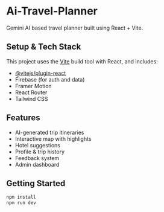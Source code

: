 # Ai-Travel-Planner

Gemini AI based travel planner built using React + Vite.

## Setup & Tech Stack

This project uses the [Vite](https://vitejs.dev/) build tool with React, and includes:

- [@vitejs/plugin-react](https://github.com/vitejs/vite-plugin-react)
- Firebase (for auth and data)
- Framer Motion
- React Router
- Tailwind CSS

## Features

- AI-generated trip itineraries
- Interactive map with highlights
- Hotel suggestions
- Profile & trip history
- Feedback system
- Admin dashboard

## Getting Started

```bash
npm install
npm run dev
